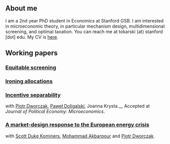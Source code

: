 ## About me

I am a 2nd year PhD student in Economics at Stanford GSB. I am interested in microeconomic theory, in particular mechanism design, multidimensional screening, and optimal taxation. You can reach me at tokarski (at) stanford [dot] edu. My CV is [here](https://ftokarski.github.io/CV/FTCV.pdf).

## Working papers

### [Equitable screening](https://arxiv.org/abs/2402.08781)

### [Ironing allocations](https://arxiv.org/abs/2402.11881)

### [Incentive separability](https://ftokarski.github.io/papers/Incentive-separability.pdf)
with [Piotr Dworczak](https://sites.northwestern.edu/dworczak/), [Paweł Doligalski](https://pdoligalski.github.io/), Joanna Krysta.__
Accepted at _Journal of Political Economy: Microeconomics_.



### [A market-design response to the European energy crisis](https://ftokarski.github.io/papers/Energy.pdf)
with [Scott Duke Kominers](http://www.scottkom.com/), [Mohammad Akbarpour](http://web.stanford.edu/~mohamwad/) and [Piotr Dworczak](https://sites.northwestern.edu/dworczak/). 






